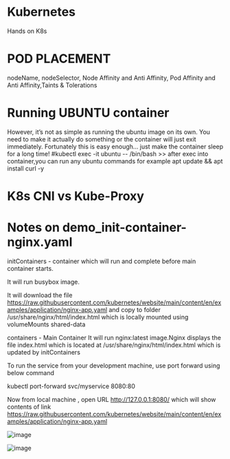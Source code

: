 # Kubernetes
Hands on K8s

# POD PLACEMENT
nodeName, nodeSelector, Node Affinity and Anti Affinity, Pod Affinity and Anti Affinity,Taints & Tolerations

# Running UBUNTU container

However, it’s not as simple as running the ubuntu image on its own. You need to make it actually do something or the container will just exit immediately. Fortunately this is easy enough… just make the container sleep for a long time!
#kubectl exec -it ubuntu -- /bin/bash >> after exec into container,you can run any ubuntu commands for example apt update && apt install curl -y

# K8s CNI vs Kube-Proxy

# Notes on demo_init-container-nginx.yaml
initContainers - container which will run and complete before main container starts.

  It will run busybox image. 

  It will download the file https://raw.githubusercontent.com/kubernetes/website/main/content/en/examples/application/nginx-app.yaml and copy to folder /usr/share/nginx/html/index.html which is locally mounted using volumeMounts shared-data

containers - Main Container 
   It will run nginx:latest image.Nginx displays the file index.html which is located at /usr/share/nginx/html/index.html which is updated by initContainers

   To run the service from your development machine, use port forward  using below command
   
   kubectl port-forward svc/myservice 8080:80

   Now from local machine , open URL http://127.0.0.1:8080/  which will show contents of link https://raw.githubusercontent.com/kubernetes/website/main/content/en/examples/application/nginx-app.yaml

   ![image](https://github.com/user-attachments/assets/5cebbea6-cf06-4a7a-88a8-55702a30c306)

   ![image](https://github.com/user-attachments/assets/41e8b5fc-583e-4f53-b3fd-4ba6b6612ba1)


